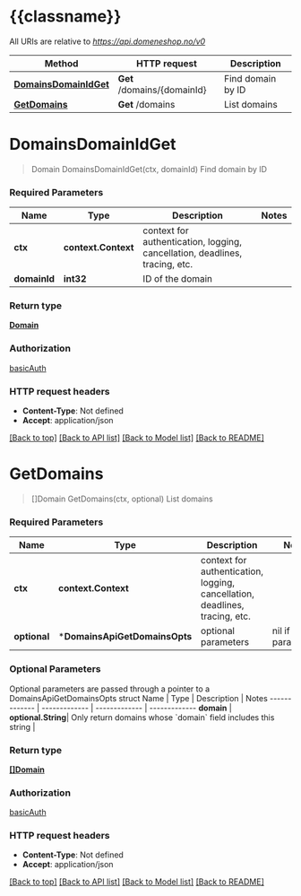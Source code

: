 # {{classname}}

All URIs are relative to *https://api.domeneshop.no/v0*

Method | HTTP request | Description
------------- | ------------- | -------------
[**DomainsDomainIdGet**](DomainsApi.md#DomainsDomainIdGet) | **Get** /domains/{domainId} | Find domain by ID
[**GetDomains**](DomainsApi.md#GetDomains) | **Get** /domains | List domains

# **DomainsDomainIdGet**
> Domain DomainsDomainIdGet(ctx, domainId)
Find domain by ID

### Required Parameters

Name | Type | Description  | Notes
------------- | ------------- | ------------- | -------------
 **ctx** | **context.Context** | context for authentication, logging, cancellation, deadlines, tracing, etc.
  **domainId** | **int32**| ID of the domain | 

### Return type

[**Domain**](Domain.md)

### Authorization

[basicAuth](../README.md#basicAuth)

### HTTP request headers

 - **Content-Type**: Not defined
 - **Accept**: application/json

[[Back to top]](#) [[Back to API list]](../README.md#documentation-for-api-endpoints) [[Back to Model list]](../README.md#documentation-for-models) [[Back to README]](../README.md)

# **GetDomains**
> []Domain GetDomains(ctx, optional)
List domains

### Required Parameters

Name | Type | Description  | Notes
------------- | ------------- | ------------- | -------------
 **ctx** | **context.Context** | context for authentication, logging, cancellation, deadlines, tracing, etc.
 **optional** | ***DomainsApiGetDomainsOpts** | optional parameters | nil if no parameters

### Optional Parameters
Optional parameters are passed through a pointer to a DomainsApiGetDomainsOpts struct
Name | Type | Description  | Notes
------------- | ------------- | ------------- | -------------
 **domain** | **optional.String**| Only return domains whose &#x60;domain&#x60; field includes this string | 

### Return type

[**[]Domain**](Domain.md)

### Authorization

[basicAuth](../README.md#basicAuth)

### HTTP request headers

 - **Content-Type**: Not defined
 - **Accept**: application/json

[[Back to top]](#) [[Back to API list]](../README.md#documentation-for-api-endpoints) [[Back to Model list]](../README.md#documentation-for-models) [[Back to README]](../README.md)

